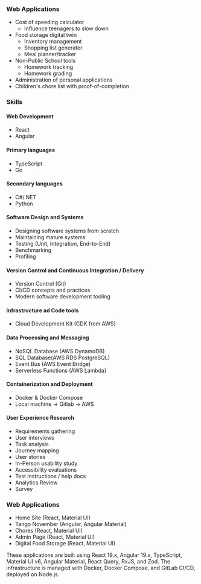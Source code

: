 ### Web Applications
- Cost of speeding calculator
  - Influence teenagers to slow down
- Food storage digital twin
  - Inventory management
  - Shopping list generator
  - Meal planner/tracker
- Non-Public School tools
  - Homework tracking
  - Homework grading
- Administration of personal applications
- Children's chore list with proof-of-completion

### Skills

#### Web Development
- React
- Angular

#### Primary languages
- TypeScript
- Go

#### Secondary languages
- C#/.NET
- Python

#### Software Design and Systems
- Designing software systems from scratch
- Maintaining mature systems
- Testing (Unit, Integration, End-to-End)
- Benchmarking
- Profiling

#### Version Control and Continuous Integration / Delivery
- Version Control (Git)
- CI/CD concepts and practices
- Modern software development tooling

#### Infrastructure ad Code tools
- Cloud Development Kit (CDK from AWS)

#### Data Processing and Messaging
- NoSQL Database (AWS DynamoDB)
- SQL Database(AWS RDS PostgreSQL)
- Event Bus (AWS Event Bridge)
- Serverless Functions (AWS Lambda)

#### Containerization and Deployment
- Docker & Docker Compose
- Local machine -> Gitlab -> AWS

#### User Experience Research
- Requirements gathering
- User interviews
- Task analysis
- Journey mapping
- User stories
- In-Person usability study
- Accessibility evaluations
- Test instructions / help docs
- Analytics Review
- Survey

### Web Applications
- Home Site (React, Material UI)
- Tango November (Angular, Angular Material)
- Chores (React, Material UI)
- Admin Page (React, Material UI)
- Digital Food Storage (React, Material UI)

These applications are built using React 19.x, Angular 19.x, TypeScript, Material UI v6, Angular Material, React Query, RxJS, and Zod. The infrastructure is managed with Docker, Docker Compose, and GitLab CI/CD, deployed on Node.js.
